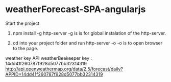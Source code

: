 # weatherForecast-SPA-angularjs

Start the project

1. npm install -g http-server
	-g is is for global instalation of the http-server.

2. cd into your project folder and run 
	http-server -o
		-o is to open browser to the page.


weather key API
weatherBeekeeper key : 14dd41f260787f928d5077bb32314319
http://api.openweathermap.org/data/2.5/forecast/daily?APPID=14dd41f260787f928d5077bb32314319